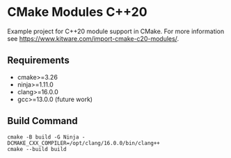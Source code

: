 # CMake Modules C++20

Example project for C++20 module support in CMake. For more information see https://www.kitware.com/import-cmake-c20-modules/.

## Requirements

* cmake>=3.26
* ninja>=1.11.0
* clang>=16.0.0
* gcc>=13.0.0 (future work)

## Build Command
```
cmake -B build -G Ninja -DCMAKE_CXX_COMPILER=/opt/clang/16.0.0/bin/clang++
cmake --build build
```